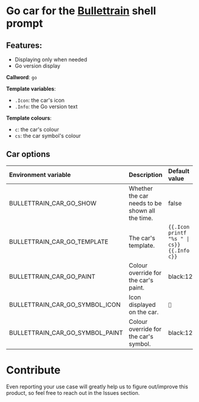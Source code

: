 # Go car for the [Bullettrain](https://github.com/bullettrain-sh/bullettrain-go-core) shell prompt

## Features:

- Displaying only when needed
- Go version display


**Callword**: `go`

**Template variables**:

* `.Icon`: the car's icon
* `.Info`: the Go version text

**Template colours**:

* `c`: the car's colour
* `cs`: the car symbol's colour


## Car options

| Environment variable            | Description                                     | Default value                                   |
|:--------------------------------|:------------------------------------------------|:------------------------------------------------|
| BULLETTRAIN_CAR_GO_SHOW         | Whether the car needs to be shown all the time. | false                                           |
| BULLETTRAIN_CAR_GO_TEMPLATE     | The car's template.                             | `{{.Icon \| printf "%s " \| cs}}{{.Info \| c}}` |
| BULLETTRAIN_CAR_GO_PAINT        | Colour override for the car's paint.            | black:123                                       |
| BULLETTRAIN_CAR_GO_SYMBOL_ICON  | Icon displayed on the car.                      | ``                                             |
| BULLETTRAIN_CAR_GO_SYMBOL_PAINT | Colour override for the car's symbol.           | black:123                                       |

# Contribute

Even reporting your use case will greatly help us to figure out/improve
this product, so feel free to reach out in the Issues section.
